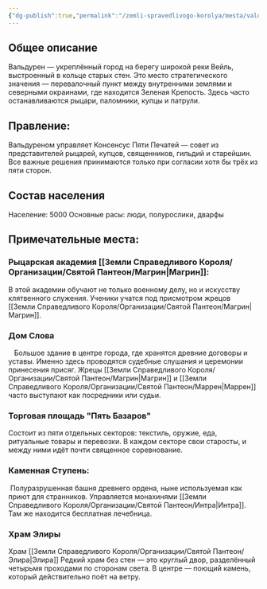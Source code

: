```yaml
---
{"dg-publish":true,"permalink":"/zemli-spravedlivogo-korolya/mesta/valduren/"}
---
```


## Общее описание
Вальдурен — укреплённый город на берегу широкой реки Вейль, выстроенный в кольце старых стен. Это место стратегического значения — перевалочный пункт между внутренними землями и северными окраинами, где находится Зеленая Крепость. Здесь часто останавливаются рыцари, паломники, купцы и патрули. 


## Правление: 
Вальдуреном управляет Консенсус Пяти Печатей — совет из представителей рыцарей, купцов, священников, гильдий и старейшин. Все важные решения принимаются только при согласии хотя бы трёх из пяти сторон.
  

## Состав населения 

Население: 5000
Основные расы: люди, полурослики, дварфы

## Примечательные места: 

### Рыцарская академия [[Земли Справедливого Короля/Организации/Святой Пантеон/Магрин\|Магрин]]: 
В этой академии обучают не только военному делу, но и искусству клятвенного служения. Ученики учатся под присмотром жрецов [[Земли Справедливого Короля/Организации/Святой Пантеон/Магрин\|Магрин]]. 


### Дом Слова
 
 Большое здание в центре города, где хранятся древние договоры и уставы. Именно здесь проводятся судебные слушания и церемонии принесения присяг. Жрецы [[Земли Справедливого Короля/Организации/Святой Пантеон/Магрин\|Магрин]] и [[Земли Справедливого Короля/Организации/Святой Пантеон/Маррен\|Маррен]] часто выступают как посредники или судьи.

  

### Торговая площадь "Пять Базаров"
Состоит из пяти отдельных секторов: текстиль, оружие, еда, ритуальные товары и перевозки. В каждом секторе свои старосты, и между ними идёт почти священное соревнование. 

  

### Каменная Ступень: 
 Полуразрушенная башня древнего ордена, ныне используемая как приют для странников. Управляется монахинями [[Земли Справедливого Короля/Организации/Святой Пантеон/Интра\|Интра]]. Там же находится бесплатная лечебница. 

  

### Храм Элиры 
Храм [[Земли Справедливого Короля/Организации/Святой Пантеон/Элира\|Элира]] Редкий храм без стен — это круглый двор, разделённый четырьмя проходами по сторонам света. В центре — поющий камень, который действительно поёт на ветру.

  

